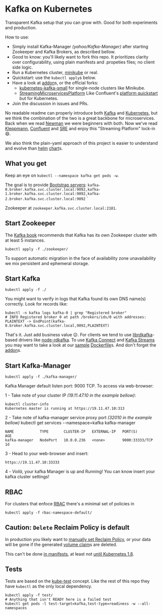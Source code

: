 

# Kafka on Kubernetes

Transparent Kafka setup that you can grow with.
Good for both experiments and production.

How to use:
 * Simply install Kafka-Manager _(yahoo/Kafka-Manager)_ after starting Zookeeper and Kafka Brokers, as described bellow.
 * Good to know: you'll likely want to fork this repo. It prioritizes clarity over configurability, using plain manifests and .propeties files; no client side logic.
 * Run a Kubernetes cluster, [minikube](https://github.com/kubernetes/minikube) or real.
 * Quickstart: use the `kubectl apply`s below.
 * Have a look at [addon](https://github.com/Yolean/kubernetes-kafka/labels/addon)s, or the official forks:
   - [kubernetes-kafka-small](https://github.com/Reposoft/kubernetes-kafka-small) for single-node clusters like Minikube.
   - [StreamingMicroservicesPlatform](https://github.com/StreamingMicroservicesPlatform/kubernetes-kafka) Like Confluent's [platform quickstart](https://docs.confluent.io/current/connect/quickstart.html) but for Kubernetes.
 * Join the discussion in issues and PRs.

No readable readme can properly introduce both [Kafka](http://kafka.apache.org/) and [Kubernetes](https://kubernetes.io/),
but we think the combination of the two is a great backbone for microservices.
Back when we read [Newman](http://samnewman.io/books/building_microservices/) we were beginners with both.
Now we've read [Kleppmann](http://dataintensive.net/), [Confluent](https://www.confluent.io/blog/) and [SRE](https://landing.google.com/sre/book.html) and enjoy this "Streaming Platform" lock-in :smile:.

We also think the plain-yaml approach of this project is easier to understand and evolve than [helm](https://github.com/kubernetes/helm) [chart](https://github.com/kubernetes/charts/tree/master/incubator/kafka)s.

## What you get

Keep an eye on `kubectl --namespace kafka get pods -w`.

The goal is to provide [Bootstrap servers](http://kafka.apache.org/documentation/#producerconfigs): `kafka-0.broker.kafka.svc.cluster.local:9092,kafka-1.broker.kafka.svc.cluster.local:9092,kafka-2.broker.kafka.svc.cluster.local:9092`
`

Zookeeper at `zookeeper.kafka.svc.cluster.local:2181`.

## Start Zookeeper

The [Kafka book](https://www.confluent.io/resources/kafka-definitive-guide-preview-edition/) recommends that Kafka has its own Zookeeper cluster with at least 5 instances.

```
kubectl apply -f ./zookeeper/
```

To support automatic migration in the face of availability zone unavailability we mix persistent and ephemeral storage.

## Start Kafka

```
kubectl apply -f ./
```

You might want to verify in logs that Kafka found its own DNS name(s) correctly. Look for records like:
```
kubectl -n kafka logs kafka-0 | grep "Registered broker"
# INFO Registered broker 0 at path /brokers/ids/0 with addresses: PLAINTEXT -> EndPoint(kafka-0.broker.kafka.svc.cluster.local,9092,PLAINTEXT)
```

That's it. Just add business value :wink:.
For clients we tend to use [librdkafka](https://github.com/edenhill/librdkafka)-based drivers like [node-rdkafka](https://github.com/Blizzard/node-rdkafka).
To use [Kafka Connect](http://kafka.apache.org/documentation/#connect) and [Kafka Streams](http://kafka.apache.org/documentation/streams/) you may want to take a look at our [sample](https://github.com/solsson/dockerfiles/tree/master/connect-files) [Dockerfile](https://github.com/solsson/dockerfiles/tree/master/streams-logfilter)s.
And don't forget the [addon](https://github.com/Yolean/kubernetes-kafka/labels/addon)s.

## Start Kafka-Manager

```
kubectl apply -f ./kafka-manager/
```

Kafka Manager default listen port: 9000 TCP.
To access via web-browser:

1 - Take note of your cluster IP _(19.11.47.10 in the example bellow)_:
```
kubectl cluster-info
Kubernetes master is running at https://19.11.47.10:313
```

2 - Take note of kafka-manager service proxy port _(32010 in the example bellow)_
kubectl get services --namespace=kafka kafka-manager
```
NAME            TYPE       CLUSTER-IP   EXTERNAL-IP   PORT(S)          AGE
kafka-manager   NodePort   10.0.0.236   <none>        9000:33333/TCP   1d
```

3 - Head to your web-browser and insert:
```
https://19.11.47.10:33333
```

4 - _Voilà_, your kafka Manager is up and Running! You can know insert your kafka cluster settings!

## RBAC

For clusters that enfoce [RBAC](https://kubernetes.io/docs/admin/authorization/rbac/) there's a minimal set of policies in
```
kubectl apply -f rbac-namespace-default/
```

## Caution: `Delete` Reclaim Policy is default

In production you likely want to [manually set Reclaim Policy](https://kubernetes.io/docs/tasks/administer-cluster/change-pv-reclaim-policy/),
or your data will be gone if the generated [volume claim](https://kubernetes.io/docs/concepts/storage/persistent-volumes/#persistentvolumeclaims)s are deleted.

This can't be done [in manifests](https://github.com/Yolean/kubernetes-kafka/pull/50),
at least not [until Kubernetes 1.8](https://github.com/kubernetes/features/issues/352).

## Tests

Tests are based on the [kube-test](https://github.com/Yolean/kube-test) concept.
Like the rest of this repo they have `kubectl` as the only local dependency.

```
kubectl apply -f test/
# Anything that isn't READY here is a failed test
kubectl get pods -l test-target=kafka,test-type=readiness -w --all-namespaces
```
